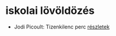 # iskolai lövöldözés

- Jodi Picoult: Tizenkilenc perc [részletek](_details/%7Bopf.creator%7D.md#id_348)